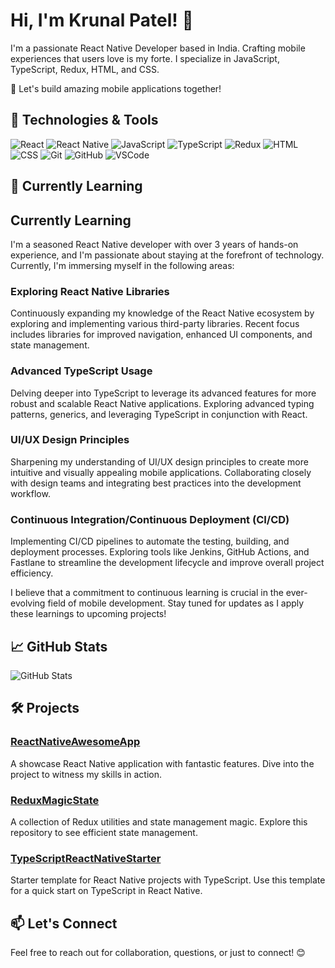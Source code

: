 # Hi, I'm Krunal Patel! 👋

I'm a passionate React Native Developer based in India. Crafting mobile experiences that users love is my forte. I specialize in JavaScript, TypeScript, Redux, HTML, and CSS.

🚀 Let's build amazing mobile applications together!

## 🔧 Technologies & Tools

![React](https://img.shields.io/badge/-React-61DAFB?logo=react&logoColor=white&style=flat-square)
![React Native](https://img.shields.io/badge/-React%20Native-61DAFB?logo=react&logoColor=white&style=flat-square)
![JavaScript](https://img.shields.io/badge/-JavaScript-F7DF1E?logo=javascript&logoColor=white&style=flat-square)
![TypeScript](https://img.shields.io/badge/-TypeScript-3178C6?logo=typescript&logoColor=white&style=flat-square)
![Redux](https://img.shields.io/badge/-Redux-764ABC?logo=redux&logoColor=white&style=flat-square)
![HTML](https://img.shields.io/badge/-HTML-E34F26?logo=html5&logoColor=white&style=flat-square)
![CSS](https://img.shields.io/badge/-CSS-1572B6?logo=css3&logoColor=white&style=flat-square)
![Git](https://img.shields.io/badge/-Git-F05032?logo=git&logoColor=white&style=flat-square)
![GitHub](https://img.shields.io/badge/-GitHub-181717?logo=github&logoColor=white&style=flat-square)
![VSCode](https://img.shields.io/badge/-VSCode-007ACC?logo=visual-studio-code&logoColor=white&style=flat-square)

## 🌱 Currently Learning

## Currently Learning

I'm a seasoned React Native developer with over 3 years of hands-on experience, and I'm passionate about staying at the forefront of technology. Currently, I'm immersing myself in the following areas:

### Exploring React Native Libraries

Continuously expanding my knowledge of the React Native ecosystem by exploring and implementing various third-party libraries. Recent focus includes libraries for improved navigation, enhanced UI components, and state management.

### Advanced TypeScript Usage

Delving deeper into TypeScript to leverage its advanced features for more robust and scalable React Native applications. Exploring advanced typing patterns, generics, and leveraging TypeScript in conjunction with React.

### UI/UX Design Principles

Sharpening my understanding of UI/UX design principles to create more intuitive and visually appealing mobile applications. Collaborating closely with design teams and integrating best practices into the development workflow.

### Continuous Integration/Continuous Deployment (CI/CD)

Implementing CI/CD pipelines to automate the testing, building, and deployment processes. Exploring tools like Jenkins, GitHub Actions, and Fastlane to streamline the development lifecycle and improve overall project efficiency.

I believe that a commitment to continuous learning is crucial in the ever-evolving field of mobile development. Stay tuned for updates as I apply these learnings to upcoming projects!

## 📈 GitHub Stats

![GitHub Stats](https://github-readme-stats.vercel.app/api?username=KP-MobileTechie&show_icons=true&hide_title=true&hide=issues&count_private=true&theme=radical)

## 🛠️ Projects

### [ReactNativeAwesomeApp](Link-to-Repo)

A showcase React Native application with fantastic features. Dive into the project to witness my skills in action.

### [ReduxMagicState](Link-to-Repo)

A collection of Redux utilities and state management magic. Explore this repository to see efficient state management.

### [TypeScriptReactNativeStarter](Link-to-Repo)

Starter template for React Native projects with TypeScript. Use this template for a quick start on TypeScript in React Native.

## 📫 Let's Connect

Feel free to reach out for collaboration, questions, or just to connect! 😊
